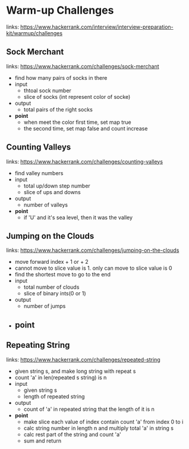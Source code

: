 # Warm-up Challenges

links: https://www.hackerrank.com/interview/interview-preparation-kit/warmup/challenges

## Sock Merchant

links: https://www.hackerrank.com/challenges/sock-merchant

- find how many pairs of socks in there
- input
    - thtoal sock number
    - slice of socks (int represent color of socke)
- output
    - total pairs of the right socks
- **point**
    - when meet the color first time, set map true
    - the second time, set map false and count increase


## Counting Valleys

links: https://www.hackerrank.com/challenges/counting-valleys

- find valley numbers
- input
    - total up/down step number
    - slice of ups and downs
- output
    - number of valleys
- **point**
    - if 'U' and it's sea level, then it was the valley


## Jumping on the Clouds

links: https://www.hackerrank.com/challenges/jumping-on-the-clouds

- move forward index + 1 or + 2
- cannot move to slice value is 1. only can move to slice value is 0
- find the shortest move to go to the end
- input
	- total number of clouds
	- slice of binary ints(0 or 1)
- output
	- number of jumps
- **point**
    -  


## Repeating String

links: https://www.hackerrank.com/challenges/repeated-string

- given string s, and make long string with repeat s
- count 'a' in len(repeated s string) is n
- input
    - given string s
    - length of repeated string
- output
    - count of 'a' in repeated string that the length of it is n
- **point** 
    - make slice each value of index contain count 'a' from index 0 to i
    - calc string number in length n and multiply total 'a' in string s
    - calc rest part of the string and count 'a'
    - sum and return 